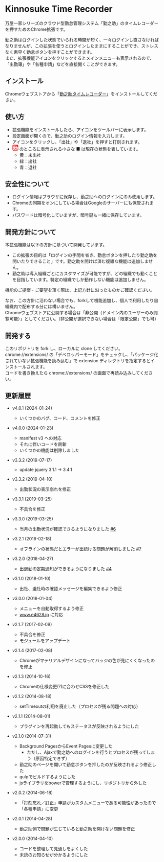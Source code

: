 # Kinnosuke Time Recorder
万屋一家シリーズのクラウド型勤怠管理システム「勤之助」のタイムレコーダーを押すためのChrome拡張です。<br/>

勤之助はログインした状態でいられる時間が短く、一々ログインし直さなければなりませんが、この拡張を使うとログインしたままにすることができ、ストレスなく素早く勤怠ボタンを押すことができます。<br/>
また、拡張機能アイコンをクリックするとメインメニューも表示されるので、「出勤簿」や「各種申請」などを直接開くことができます。<br/>

## インストール
Chromeウェブストアから「[勤之助タイムレコーダー](https://chromewebstore.google.com/detail/%E5%8B%A4%E4%B9%8B%E5%8A%A9%E3%82%BF%E3%82%A4%E3%83%A0%E3%83%AC%E3%82%B3%E3%83%BC%E3%83%80%E3%83%BC/ffnkngcgjibanokeippfaljfabaenfnn?hl=ja)」をインストールしてください。<br/>

## 使い方
- 拡張機能をインストールしたら、アイコンをツールバーに表示します。
- 設定画面が開くので、勤之助のログイン情報を入力します。
- アイコンをクリックし、「出社」や「退社」を押すと打刻されます。
- ![勤之助](https://github.com/irok/kinnosuke-time-recorder/raw/master/extension/images/icon19.png) のところに表示される小さな ■ は現在の状態を表しています。
    - 黄：未出社
    - 緑：出社
    - 青：退社

## 安全性について
- ログイン情報はブラウザに保存し、勤之助へのログインにのみ使用します。
- Chromeの同期をオンにしている場合はGoogleのサーバーにも保管されます。
- パスワードは暗号化していますが、暗号鍵も一緒に保存しています。

## 開発方針について
本拡張機能は以下の方針に基づいて開発しています。<br/>

- この拡張の目的は「ログインの手間を省き、勤怠ボタンを押したり勤之助を開いたりできること」です。勤之助を開けば済む複雑な機能は追加しません。
- 勤之助は導入組織ごとにカスタマイズが可能ですが、どの組織でも動くことを目指しています。特定の組織でしか動作しない機能は追加しません。

機能のご提案・ご要望を頂く際は、上記方針に沿ったものかご確認ください。<br/>

なお、この方針に沿わない場合でも、forkして機能追加し、個人で利用したり自組織内で配布する分には構いません。<br/>
Chromeウェブストアに公開する場合は「非公開（ドメイン内のユーザーのみ閲覧可能）」としてください。（非公開が選択できない場合は「限定公開」でも可）<br/>

## 開発する
このリポジトリを fork し、ローカルに clone してください。<br/>
chrome://extensions/ の「デベロッパーモード」をチェックし、「パッケージ化されていない拡張機能を読み込む」で extension ディレクトリを指定するとインストールされます。<br/>
コードを書き換えたら chrome://extensions/ の画面で再読み込みしてください。<br/>

## 更新履歴
- v4.0.1 (2024-01-24)
    - いくつかのバグ、コード、コメントを修正
- v4.0.0 (2024-01-23)
    - manifest v3 への対応
    - それに伴いコードを刷新
    - いくつかの機能は削除しました
- v3.3.2 (2019-07-17)
    - update jquery 3.1.1 -> 3.4.1

- v3.3.2 (2019-04-10)
    - 出勤状況の表示崩れを修正

- v3.3.1 (2019-03-25)
    - 不具合を修正

- v3.3.0 (2019-03-25)
    - 当月の出勤状況が確認できるようになりました [#6](https://github.com/irok/kinnosuke-time-recorder/pull/6)

- v3.2.1 (2019-02-18)
    - オフラインの状態だとエラーが出続ける問題が解消しました [#7](https://github.com/irok/kinnosuke-time-recorder/pull/7)

- v3.2.0 (2018-04-27)
    - 出退勤の定期通知ができるようになりました [#4](https://github.com/irok/kinnosuke-time-recorder/pull/4)

- v3.1.0 (2018-01-10)
    - 出社、退社時の確認メッセージを編集できるよう修正

- v3.0.0 (2018-01-04)
    - メニューを自動取得するよう修正
    - www.e4628.jp に対応

- v2.1.7 (2017-02-09)
    - 不具合を修正
    - モジュールをアップデート

- v2.1.4 (2017-02-08)
    - Chromeがマテリアルデザインになってバッジの色が見にくくなったのを修正

- v2.1.3 (2014-10-16)
    - Chromeの仕様変更(?)に合わせCSSを修正した

- v2.1.2 (2014-08-18)
    - setTimeoutの利用を廃止した（プロセスが残る問題への対応）

- v2.1.1 (2014-08-01)
    - プラグインを再起動してもステータスが反映されるようにした

- v2.1.0 (2014-07-31)
    - Background PagesからEvent Pagesに変更した
        - ただし、Ajaxで勤之助へのログインを行うとプロセスが残ってしまう（原因特定できず）
    - 勤之助のページを開いて勤怠ボタンを押したのが反映されるよう修正した
    - gulpでビルドするようにした
    - jsライブラリをbowerで管理するようにし、リポジトリから外した

- v2.0.2 (2014-06-18)
    - 「打刻忘れ／訂正」申請がカスタムメニューである可能性があったので「各種申請」に変更

- v2.0.1 (2014-04-28)
    - 勤之助側で問題が生じていると勤之助を開けない問題を修正

- v2.0.0 (2014-04-10)
    - コードを整理して見通しをよくした
    - 未読のお知らせが分かるようにした


